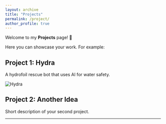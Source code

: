 ```yaml
---
layout: archive
title: "Projects"
permalink: /project/
author_profile: true
---
```


Welcome to my **Projects** page! 🎉  

Here you can showcase your work. For example:

## Project 1: Hydra  
A hydrofoil rescue bot that uses AI for water safety.  

![Hydra](/images/hydra.jpg)

## Project 2: Another Idea  
Short description of your second project.  



---

